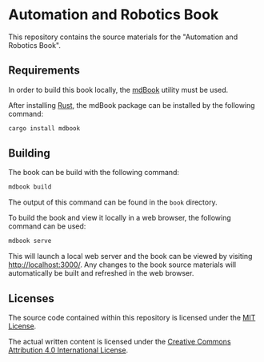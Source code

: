 # Automation and Robotics Book

This repository contains the source materials for the "Automation and Robotics
Book".

## Requirements

In order to build this book locally, the
[mdBook](https://github.com/rust-lang/mdBook) utility must be used.

After installing [Rust](https://www.rust-lang.org/tools/install), the mdBook
package can be installed by the following command:

```sh
cargo install mdbook
```

## Building

The book can be build with the following command:

```sh
mdbook build
```

The output of this command can be found in the `book` directory.

To build the book and view it locally in a web browser, the following command
can be used:

```sh
mdbook serve
```

This will launch a local web server and the book can be viewed by visiting
[http://localhost:3000/](http://localhost:3000/). Any changes to the book
source materials will automatically be built and refreshed in the web browser.

## Licenses

The source code contained within this repository is licensed under the
[MIT License](./LICENSE).

The actual written content is licensed under the [Creative Commons Attribution 4.0 International License](https://creativecommons.org/licenses/by/4.0/).
